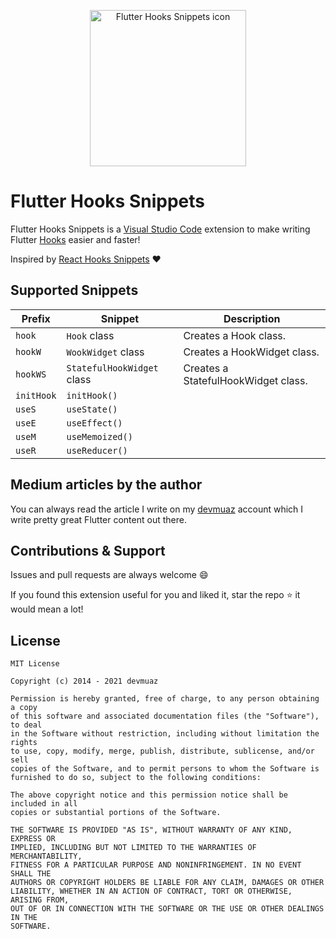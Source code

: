 <p align='center'>
	<img src='https://github.com/devmuaz/flutter-hooks-snippets/blob/master/flutter_hooks_icon.png' title='Flutter Hooks Snippets icon' alt='Flutter Hooks Snippets icon' width='250'/>
</p>

# Flutter Hooks Snippets

Flutter Hooks Snippets is a [Visual Studio Code](https://code.visualstudio.com/) extension to make writing Flutter [Hooks](https://pub.dev/packages/flutter_hooks) easier and faster!

Inspired by [React Hooks Snippets](https://github.com/alDuncanson/react-hooks-snippets) ❤️

## Supported Snippets

| Prefix     | Snippet                    | Description                         |
| ---------- | -------------------------- | ----------------------------------- |
| `hook`     | `Hook` class               | Creates a Hook class.               |
| `hookW`    | `WookWidget` class         | Creates a HookWidget class.         |
| `hookWS`   | `StatefulHookWidget` class | Creates a StatefulHookWidget class. |
| `initHook` | `initHook()`               |
| `useS`     | `useState()`               |
| `useE`     | `useEffect()`              |
| `useM`     | `useMemoized()`            |
| `useR`     | `useReducer()`             |

## Medium articles by the author

You can always read the article I write on my [devmuaz](https://devmuaz.medium.com/) account which I write pretty great Flutter content out there.

## Contributions & Support

Issues and pull requests are always welcome 😄

If you found this extension useful for you and liked it, star the repo ⭐️ it would mean a lot!

## License

```
MIT License

Copyright (c) 2014 - 2021 devmuaz

Permission is hereby granted, free of charge, to any person obtaining a copy
of this software and associated documentation files (the "Software"), to deal
in the Software without restriction, including without limitation the rights
to use, copy, modify, merge, publish, distribute, sublicense, and/or sell
copies of the Software, and to permit persons to whom the Software is
furnished to do so, subject to the following conditions:

The above copyright notice and this permission notice shall be included in all
copies or substantial portions of the Software.

THE SOFTWARE IS PROVIDED "AS IS", WITHOUT WARRANTY OF ANY KIND, EXPRESS OR
IMPLIED, INCLUDING BUT NOT LIMITED TO THE WARRANTIES OF MERCHANTABILITY,
FITNESS FOR A PARTICULAR PURPOSE AND NONINFRINGEMENT. IN NO EVENT SHALL THE
AUTHORS OR COPYRIGHT HOLDERS BE LIABLE FOR ANY CLAIM, DAMAGES OR OTHER
LIABILITY, WHETHER IN AN ACTION OF CONTRACT, TORT OR OTHERWISE, ARISING FROM,
OUT OF OR IN CONNECTION WITH THE SOFTWARE OR THE USE OR OTHER DEALINGS IN THE
SOFTWARE.
```
